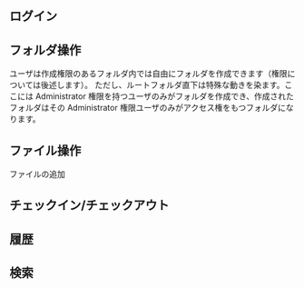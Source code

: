 ## ログイン

## フォルダ操作

ユーザは作成権限のあるフォルダ内では自由にフォルダを作成できます（権限については後述します）。
ただし、ルートフォルダ直下は特殊な動きを染ます。ここには Administrator 権限を持つユーザのみがフォルダを作成でき、作成されたフォルダはその Administrator 権限ユーザのみがアクセス権をもつフォルダになります。

## ファイル操作

ファイルの追加

## チェックイン/チェックアウト

## 履歴

## 検索